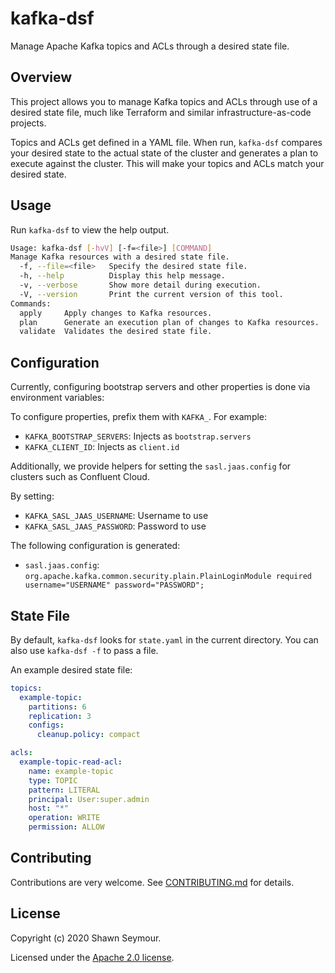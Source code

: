 # kafka-dsf

Manage Apache Kafka topics and ACLs through a desired state file.

## Overview

This project allows you to manage Kafka topics and ACLs through use of a desired state file, much like Terraform and similar infrastructure-as-code projects. 

Topics and ACLs get defined in a YAML file. When run, `kafka-dsf` compares your desired state to the actual state of the cluster and generates a plan to execute against the cluster. This will make your topics and ACLs match your desired state.

## Usage

Run `kafka-dsf` to view the help output.

```bash
Usage: kafka-dsf [-hvV] [-f=<file>] [COMMAND]
Manage Kafka resources with a desired state file.
  -f, --file=<file>   Specify the desired state file.
  -h, --help          Display this help message.
  -v, --verbose       Show more detail during execution.
  -V, --version       Print the current version of this tool.
Commands:
  apply     Apply changes to Kafka resources.
  plan      Generate an execution plan of changes to Kafka resources.
  validate  Validates the desired state file.
```

## Configuration

Currently, configuring bootstrap servers and other properties is done via environment variables:

To configure properties, prefix them with `KAFKA_`. For example:

* `KAFKA_BOOTSTRAP_SERVERS`: Injects as `bootstrap.servers`
* `KAFKA_CLIENT_ID`: Injects as `client.id`

Additionally, we provide helpers for setting the `sasl.jaas.config` for clusters such as Confluent Cloud.

By setting:

* `KAFKA_SASL_JAAS_USERNAME`: Username to use
* `KAFKA_SASL_JAAS_PASSWORD`: Password to use

The following configuration is generated:

* `sasl.jaas.config`: `org.apache.kafka.common.security.plain.PlainLoginModule required username="USERNAME" password="PASSWORD";`

## State File

By default, `kafka-dsf` looks for `state.yaml` in the current directory. You can also use `kafka-dsf -f` to pass a file.

An example desired state file:

```yaml
topics:
  example-topic:
    partitions: 6
    replication: 3
    configs:
      cleanup.policy: compact

acls:
  example-topic-read-acl:
    name: example-topic
    type: TOPIC
    pattern: LITERAL
    principal: User:super.admin
    host: "*"
    operation: WRITE
    permission: ALLOW
```

## Contributing

Contributions are very welcome. See [CONTRIBUTING.md][contributing] for details.

## License

Copyright (c) 2020 Shawn Seymour.

Licensed under the [Apache 2.0 license][license].

[contributing]: ./CONTRIBUTING.md
[license]: ./LICENSE